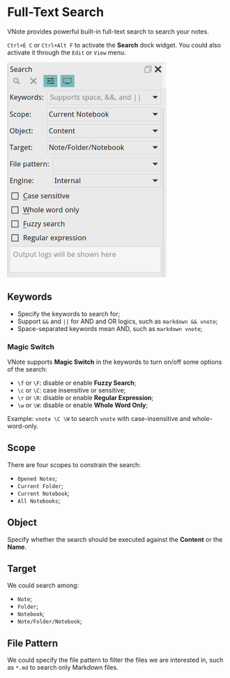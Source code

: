# Full-Text Search
VNote provides powerful built-in full-text search to search your notes.

`Ctrl+E C` or `Ctrl+Alt F` to activate the **Search** dock widget. You could also activate it through the `Edit` or `View` menu.

![](_v_images/_1527406007_1635981025.png)

## Keywords
- Specify the keywords to search for;
- Support `&&` and `||` for AND and OR logics, such as `markdown && vnote`;
- Space-separated keywords mean AND, such as `markdown vnote`;

### Magic Switch
VNote supports **Magic Switch** in the keywords to turn on/off some options of the search:

- `\f` or `\F`: disable or enable **Fuzzy Search**;
- `\c` or `\C`: case insensitive or sensitive;
- `\r` or `\R`: disable or enable **Regular Expression**;
- `\w` or `\W`: disable or enable **Whole Word Only**;

Example: `vnote \C \W` to search `vnote` with case-insensitive and whole-word-only.

## Scope
There are four scopes to constrain the search:

- `Opened Notes`;
- `Current Folder`;
- `Current Notebook`;
- `All Notebooks`;

## Object
Specify whether the search should be executed against the **Content** or the **Name**.

## Target
We could search among:

- `Note`;
- `Folder`;
- `Notebook`;
- `Note/Folder/Notebook`;

## File Pattern
We could specify the file pattern to filter the files we are interested in, such as `*.md` to search only Markdown files.